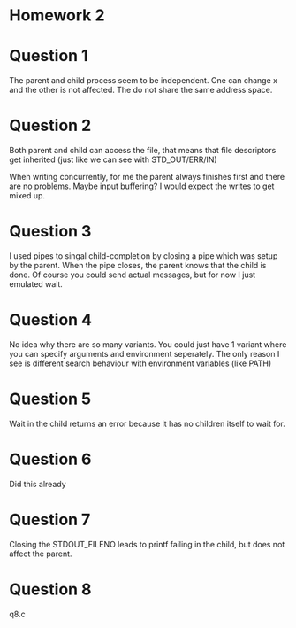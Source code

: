 # Homework 2

# Question 1

The parent and child process seem to be independent.
One can change x and the other is not affected.
The do not share the same address space.

# Question 2

Both parent and child can access the file, that means that file descriptors get inherited (just like we can see with STD_OUT/ERR/IN)

When writing concurrently, for me the parent always finishes first and there are no problems.
Maybe input buffering? I would expect the writes to get mixed up.

# Question 3

I used pipes to singal child-completion by closing a pipe which was setup by the parent.
When the pipe closes, the parent knows that the child is done.
Of course you could send actual messages, but for now I just emulated wait.

# Question 4

No idea why there are so many variants.
You could just have 1 variant where you can specify arguments and environment seperately.
The only reason I see is different search behaviour with environment variables (like PATH)

# Question 5

Wait in the child returns an error because it has no children itself to wait for.

# Question 6

Did this already

# Question 7

Closing the STDOUT_FILENO leads to printf failing in the child, but does not affect the parent.

# Question 8

q8.c